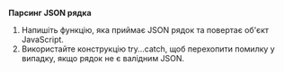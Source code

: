 **Парсинг JSON рядка**

1. Напишіть функцію, яка приймає JSON рядок та повертає об'єкт JavaScript. 
2. Використайте конструкцію try...catch, щоб перехопити помилку у випадку, якщо рядок не є валідним JSON.

